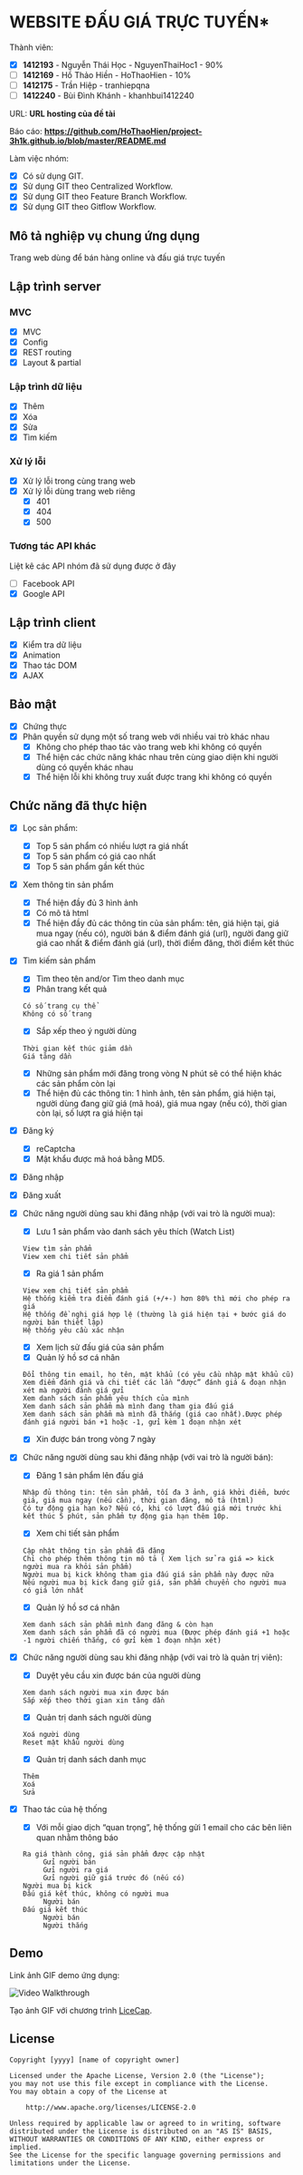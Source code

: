 # WEBSITE ĐẤU GIÁ TRỰC TUYẾN*

Thành viên:
* [x] **1412193** - Nguyễn Thái Học - NguyenThaiHoc1 - 90%
* [ ] **1412169** - Hồ Thảo Hiền - HoThaoHien - 10%
* [ ] **1412175** - Trần Hiệp - tranhiepqna
* [ ] **1412240** - Bùi Đình Khánh - khanhbui1412240

URL: **URL hosting của đề tài**

Báo cáo: **https://github.com/HoThaoHien/project-3h1k.github.io/blob/master/README.md**

Làm việc nhóm:
* [X] Có sử dụng GIT.
* [X] Sử dụng GIT theo Centralized Workflow.
* [X] Sử dụng GIT theo Feature Branch Workflow.
* [X] Sử dụng GIT theo Gitflow Workflow.

## Mô tả nghiệp vụ chung ứng dụng
Trang web dùng để bán hàng online và đấu giá trực tuyến 

## Lập trình server
### MVC
* [X] MVC
* [X] Config
* [X] REST routing
* [X] Layout & partial

### Lập trình dữ liệu
* [X] Thêm
* [X] Xóa
* [X] Sửa
* [X] Tìm kiếm

### Xử lý lỗi
* [X] Xử lý lỗi trong cùng trang web
* [X] Xử lý lỗi dùng trang web riêng
   * [X] 401
   * [X] 404
   * [X] 500

### Tương tác API khác
Liệt kê các API nhóm đã sử dụng được ở đây
* [ ] Facebook API
* [X] Google API

## Lập trình client
* [X] Kiểm tra dữ liệu
* [X] Animation
* [X] Thao tác DOM
* [X] AJAX

## Bảo mật
* [X] Chứng thực 
* [X] Phân quyền sử dụng một số trang web với nhiều vai trò khác nhau
   * [X] Không cho phép thao tác vào trang web khi không có quyền
   * [X] Thể hiện các chức năng khác nhau trên cùng giao diện khi người dùng có quyền khác nhau
   * [X] Thể hiện lỗi khi không truy xuất được trang khi không có quyền

## Chức năng đã thực hiện
* [X] Lọc sản phẩm: 
   * [X] Top 5 sản phẩm có nhiều lượt ra giá nhất
   * [X] Top 5 sản phẩm có giá cao nhất
   * [X] Top 5 sản phẩm gần kết thúc

* [X] Xem thông tin sản phẩm
   * [X] Thể hiện đầy đủ 3 hình ảnh
   * [X] Có mô tả html
   * [X] Thể hiện đầy đủ các thông tin của sản phẩm: tên, giá hiện tại, giá mua ngay (nếu có), người bán & điểm đánh giá (url), người đang giữ giá cao nhất & điểm đánh giá (url), thời điểm đăng, thời điểm kết thúc
   
* [X] Tìm kiếm sản phẩm
   * [X] Tìm theo tên and/or Tìm theo danh mục
   * [X] Phân trang kết quả
    ```
    Có số trang cụ thể
    Không có số trang
    ```
   * [X] Sắp xếp theo ý người dùng
    ```
    Thời gian kết thúc giảm dần
    Giá tăng dần
    ```
   * [X] Những sản phẩm mới đăng trong vòng N phút sẽ có thể hiện khác các sản phẩm còn lại
   * [X] Thể hiện đủ các thông tin: 1 hình ảnh, tên sản phẩm, giá hiện tại, người dùng đang giữ giá (mã hoá), giá mua ngay (nếu có), thời gian còn lại, số lượt ra giá hiện tại
* [X] Đăng ký
   * [X] reCaptcha
   * [X] Mật khẩu được mã hoá bằng MD5.
* [X] Đăng nhập
* [X] Đăng xuất 
* [X] Chức năng người dùng sau khi đăng nhập (với vai trò là người mua):
   * [X] Lưu 1 sản phẩm vào danh sách yêu thích (Watch List)
   ```
   View tìm sản phẩm
   View xem chi tiết sản phẩm
   ```
   * [X] Ra giá 1 sản phẩm
  ```
  View xem chi tiết sản phẩm
  Hệ thống kiểm tra điểm đánh giá (+/+-) hơn 80% thì mới cho phép ra giá
  Hệ thống đề nghị giá hợp lệ (thường là giá hiện tại + bước giá do người bán thiết lập)
  Hệ thống yêu cầu xác nhận
  ```
   * [X] Xem lịch sử đấu giá của sản phẩm
   * [X] Quản lý hồ sơ cá nhân
   ```
   Đổi thông tin email, họ tên, mật khẩu (có yêu cầu nhập mật khẩu cũ)
   Xem điểm đánh giá và chi tiết các lần “được” đánh giá & đoạn nhận xét mà người đánh giá gửi
   Xem danh sách sản phẩm yêu thích của mình
   Xem danh sách sản phẩm mà mình đang tham gia đấu giá
   Xem danh sách sản phẩm mà mình đã thắng (giá cao nhất).Được phép đánh giá người bán +1 hoặc -1, gửi kèm 1 đoạn nhận xét
    ```
   * [X] Xin được bán trong vòng 7 ngày

* [X] Chức năng người dùng sau khi đăng nhập (với vai trò là người bán):

   * [X] Đăng 1 sản phẩm lên đấu giá
    ```
    Nhập đủ thông tin: tên sản phẩm, tối đa 3 ảnh, giá khởi điểm, bước giá, giá mua ngay (nếu cần), thời gian đăng, mô tả (html)
    Có tự động gia hạn ko? Nếu có, khi có lượt đấu giá mới trước khi kết thúc 5 phút, sản phẩm tự động gia hạn thêm 10p.
    ```
   * [X] Xem chi tiết sản phẩm
   ```
   Cập nhật thông tin sản phẩm đã đăng
   Chỉ cho phép thêm thông tin mô tả ( Xem lịch sử ra giá => kick người mua ra khỏi sản phẩm)
   Người mua bị kick không tham gia đấu giá sản phẩm này được nữa
   Nếu người mua bị kick đang giữ giá, sản phẩm chuyển cho người mua có giá lớn nhất
   ```
   * [X] Quản lý hồ sơ cá nhân
   ```
   Xem danh sách sản phẩm mình đang đăng & còn hạn
   Xem danh sách sản phẩm đã có người mua (Được phép đánh giá +1 hoặc -1 người chiến thắng, có gửi kèm 1 đoạn nhận xét)
   ```
    
* [X] Chức năng người dùng sau khi đăng nhập (với vai trò là quản trị viên):
   * [X] Duyệt yêu cầu xin được bán của người dùng
   ```
   Xem danh sách người mua xin được bán
   Sắp xếp theo thời gian xin tăng dần
   ```
  
   * [X] Quản trị danh sách người dùng
   ```
   Xoá người dùng
   Reset mật khẩu người dùng
   ```
   * [X] Quản trị danh sách danh mục
   ```
   Thêm
   Xoá
   Sửa
  ```
* [X] Thao tác của hệ thống

   * [X] Với mỗi giao dịch “quan trọng”, hệ thống gửi 1 email cho các bên liên quan nhằm thông báo
   ```
   Ra giá thành công, giá sản phẩm được cập nhật
		Gửi người bán
		Gửi người ra giá
		Gửi người giữ giá trước đó (nếu có)
   Người mua bị kick
   Đấu giá kết thúc, không có người mua
  		Người bán
   Đấu giá kết thúc
		Người bán
		Người thắng
   ```









## Demo

Link ảnh GIF demo ứng dụng:

![Video Walkthrough](demo.gif)

Tạo ảnh GIF với chương trình [LiceCap](http://www.cockos.com/licecap/).


## License

    Copyright [yyyy] [name of copyright owner]

    Licensed under the Apache License, Version 2.0 (the "License");
    you may not use this file except in compliance with the License.
    You may obtain a copy of the License at

        http://www.apache.org/licenses/LICENSE-2.0

    Unless required by applicable law or agreed to in writing, software
    distributed under the License is distributed on an "AS IS" BASIS,
    WITHOUT WARRANTIES OR CONDITIONS OF ANY KIND, either express or implied.
    See the License for the specific language governing permissions and
    limitations under the License.
